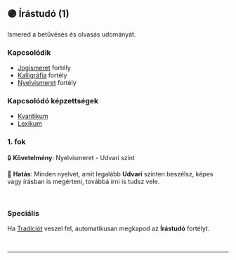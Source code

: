 ## 🟣 Írástudó (1)

Ismered a betűvésés és olvasás udományát.

### Kapcsolódik

- [Jogismeret](../fortelyok.szabad/jogismeret.md) fortély
- [Kalligráfia](../fortelyok.szabad/kalligrafia.md) fortély
- [Nyelvismeret](../fortelyok.kiemelt/nyelvismeret.md) fortély

### Kapcsolódó képzettségek

- [Kvantikum](../kepzettsegek.szekunder/kvantikum.md)
- [Lexikum](../kepzettsegek.szekunder/lexikum.md)

### 1. fok

🔒 **Követelmény**: Nyelvismeret - Udvari szint

🌟 **Hatás**: Minden nyelvet, amit legalább **Udvari** szinten beszélsz, képes vagy írásban is megérteni, továbbá írni is tudsz vele.

<br />

### Speciális

Ha [Tradíciót](../050_tradiciok.md) veszel fel, automatikusan megkapod az **Írástudó** fortélyt. 

<br />

---
